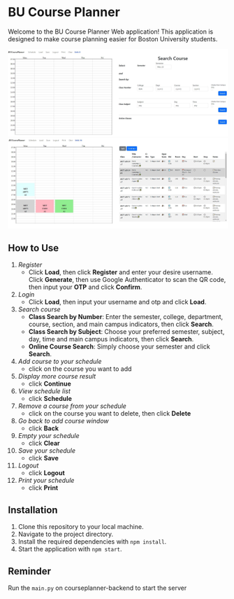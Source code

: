 # BU Course Planner
Welcome to the BU Course Planner Web application! This application is designed to make course planning easier for Boston University students.

![App Interface](image1.JPG)
![App Interface](image2.JPG)


## How to Use
1. *Register*
    - Click **Load**, then click **Register** and enter your desire username. Click **Generate**, then use Google Authenticator to scan the QR code, then input your **OTP** and click **Confirm**. 
2. *Login*
    - Click **Load**, then input your username and otp and click **Load**.
3. *Search course*
    - **Class Search by Number**: Enter the semester, college, department, course, section, and main campus indicators, then click **Search**.
    - **Class Search by Subject**: Choose your preferred semester, subject, day, time and main campus indicators, then click **Search**.
    - **Online Course Search**: Simply choose your semester and click **Search**.
4. *Add course to your schedule*
    - click on the course you want to add
5. *Display more course result*
    - click **Continue**
6. *View schedule list*
    - click **Schedule**
7. *Remove a course from your schedule*
    - click on the course you want to delete, then click **Delete**
8. *Go back to add course window*
    - click **Back**
9. *Empty your schedule*
    - click **Clear**
10. *Save your schedule*
    - click **Save**
11. *Logout*
    - click **Logout**
12. *Print your schedule*
    - click **Print**

## Installation
1. Clone this repository to your local machine.
2. Navigate to the project directory.
3. Install the required dependencies with `npm install`.
4. Start the application with `npm start`.

## Reminder
Run the `main.py` on courseplanner-backend to start the server

